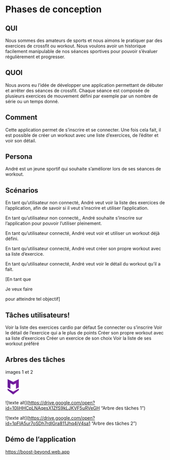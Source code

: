 # Phases de conception

## QUI

Nous sommes des amateurs de sports et nous aimons le pratiquer par des exercices de crossfit ou workout.
Nous voulons avoir un historique facilement manipulable de nos séances sportives pour pouvoir s’évaluer régulièrement et progresser.

## QUOI

Nous avons eu l’idée de développer une application permettant de débuter et arrêter des séances de crossfit. Chaque séance est composée de plusieurs exercices de mouvement défini par exemple par un nombre de série ou un temps donné.

## Comment

Cette application permet de s’inscrire et se connecter. Une fois cela fait, il est possible de créer un workout avec une liste d’exercices, de l’éditer et voir son détail.

## Persona

André est un jeune sportif qui souhaite s’améliorer lors de ses séances de workout.

## Scénarios

En tant qu’utilisateur non connecté, André veut voir la liste des exercices de l’application, afin de savoir si il veut s’inscrire et utiliser l’application.

En tant qu’utilisateur non connecté,, André souhaite s’inscrire sur l’application pour pouvoir l’utiliser pleinement.

En tant qu’utilisateur connecté, André veut voir et utiliser un workout déjà défini.
 
En tant qu’utilisateur connecté, André veut créer son propre workout avec sa liste d’exercice.

En tant qu’utilisateur connecté, André veut voir le détail du workout qu’il a fait.

[En tant que

Je veux faire

pour atteindre tel objectif]


## Tâches utilisateurs!
Voir la liste des exercices cardio par défaut
Se connecter ou s’inscrire
Voir le détail de l’exercice qui a le plus de points
Créer son propre workout avec sa liste d’exercices
Créer un exercice de son choix
Voir la liste de ses workout préféré



## Arbres des tâches

images 1 et 2

![textealt](https://github.com/adam-p/markdown-here/raw/master/src/common/images/icon48.png "Logo Titre Texte 1")

![texte alt](https://drive.google.com/open?id=10IiHHCpLNAqesX1ZfS9kLJKVF5uRVeGH “Arbre des tâches 1”)

![texte alt](https://drive.google.com/open?id=1pFIA5ur7oSDh7rdIGra811Jhq4jV4sa1 “Arbre des tâches 2”)

## Démo de l’application
https://boost-beyond.web.app

